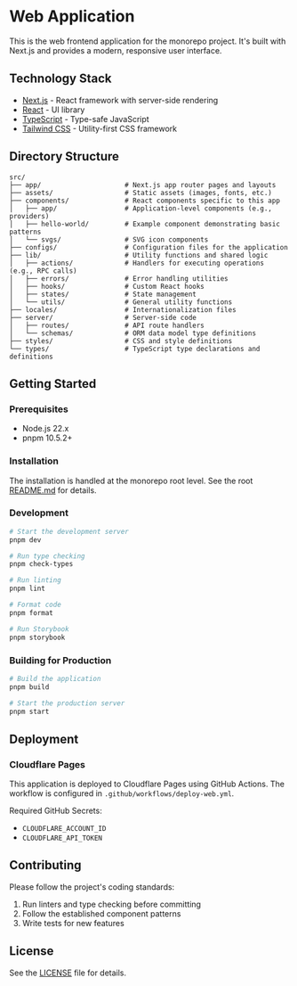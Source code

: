 # Web Application

This is the web frontend application for the monorepo project. It's built with Next.js and provides a modern, responsive user interface.

## Technology Stack

- [Next.js](https://nextjs.org/) - React framework with server-side rendering
- [React](https://react.dev/) - UI library
- [TypeScript](https://www.typescriptlang.org/) - Type-safe JavaScript
- [Tailwind CSS](https://tailwindcss.com/) - Utility-first CSS framework

## Directory Structure

```
src/
├── app/                     # Next.js app router pages and layouts
├── assets/                  # Static assets (images, fonts, etc.)
├── components/              # React components specific to this app
│   ├── app/                 # Application-level components (e.g., providers)
│   ├── hello-world/         # Example component demonstrating basic patterns
│   └── svgs/                # SVG icon components
├── configs/                 # Configuration files for the application
├── lib/                     # Utility functions and shared logic
│   ├── actions/             # Handlers for executing operations (e.g., RPC calls)
│   ├── errors/              # Error handling utilities
│   ├── hooks/               # Custom React hooks
│   ├── states/              # State management
│   └── utils/               # General utility functions
├── locales/                 # Internationalization files
├── server/                  # Server-side code
│   ├── routes/              # API route handlers
│   └── schemas/             # ORM data model type definitions
├── styles/                  # CSS and style definitions
└── types/                   # TypeScript type declarations and definitions
```

## Getting Started

### Prerequisites

- Node.js 22.x
- pnpm 10.5.2+

### Installation

The installation is handled at the monorepo root level. See the root [README.md](../../README.md) for details.

### Development

```bash
# Start the development server
pnpm dev

# Run type checking
pnpm check-types

# Run linting
pnpm lint

# Format code
pnpm format

# Run Storybook
pnpm storybook
```

### Building for Production

```bash
# Build the application
pnpm build

# Start the production server
pnpm start
```

## Deployment

### Cloudflare Pages

This application is deployed to Cloudflare Pages using GitHub Actions. The workflow is configured in `.github/workflows/deploy-web.yml`.

Required GitHub Secrets:

- `CLOUDFLARE_ACCOUNT_ID`
- `CLOUDFLARE_API_TOKEN`

## Contributing

Please follow the project's coding standards:

1. Run linters and type checking before committing
2. Follow the established component patterns
3. Write tests for new features

## License

See the [LICENSE](../../LICENSE) file for details.
